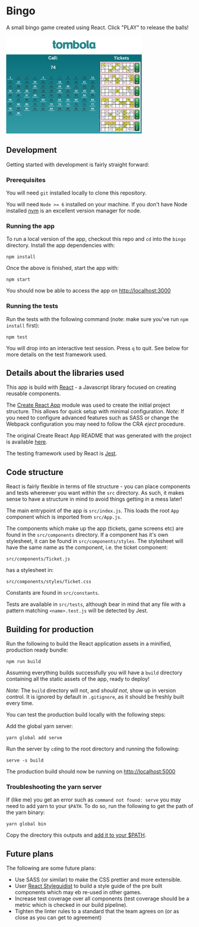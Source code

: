 # Bingo

A small bingo game created using React. Click "PLAY" to release the balls!

![Screenshot of the app](./screenshot.png)

## Development

Getting started with development is fairly straight forward:

### Prerequisites

You will need `git` installed locally to clone this repository.

You will need `Node >= 6` installed on your machine. If you don't have Node
installed [nvm](https://github.com/creationix/nvm) is an excellent version
manager for node.

### Running the app

To run a local version of the app, checkout this repo and `cd` into the `bingo`
directory. Install the app dependencies with:
```
npm install
```

Once the above is finished, start the app with:
```
npm start
```

You should now be able to access the app on [http://localhost:3000](http://localhost:3000)

### Running the tests

Run the tests with the following command (note: make sure you've run `npm install` first):

```
npm test
```

You will drop into an interactive test session. Press `q` to quit. See below for
more details on the test framework used.

## Details about the libraries used

This app is build with [React](https://reactjs.org/) - a Javascript library
focused on creating reusable components.

The [Create React App](https://reactjs.org/docs/add-react-to-a-new-app.html)
module was used to create the initial project structure. This allows for quick
setup with minimal configuration. *Note:* If you need to configure advanced
features such as SASS or change the Webpack configuration you may need to follow
the CRA *eject* procedure.

The original Create React App README that was generated with the project is
available [here](./CRA_README.md).

The testing framework used by React is [Jest](https://facebook.github.io/jest/docs/en/tutorial-react.html).

## Code structure

React is fairly flexible in terms of file structure - you can place components
and tests whereever you want within the `src` directory. As such, it makes
sense to have a structure in mind to avoid things getting in a mess later!

The main entrypoint of the app is `src/index.js`. This loads the root `App`
component which is imported from `src/App.js`.

The components which make up the app (tickets, game screens etc) are found in
the `src/components` directory. If a component has it's own stylesheet, it can
be found in `src/components/styles`. The stylesheet will have the same name as
the component, i.e. the ticket component:

```
src/components/Ticket.js
```
has a stylesheet in:
```
src/components/styles/Ticket.css
```

Constants are found in `src/constants`.

Tests are available in `src/tests`, although bear in mind that any file with a
pattern matching `<name>.test.js` will be detected by Jest.

## Building for production

Run the following to build the React application assets in a minified, production
ready bundle:

```
npm run build
```

Assuming everything builds successfully you will have a `build` directory
containing all the static assets of the app, ready to deploy!

*Note:* The `build` directory will not, and _should not_, show up in version
control. It is ignored by default in `.gitignore`, as it should be freshly built
every time.

You can test the production build locally with the following steps:

Add the global yarn server:

```
yarn global add serve
```

Run the server by `cd`ing to the root directory and running the following:

```
serve -s build
```

The production build should now be running on [http://localhost:5000](http://localhost:5000)

### Troubleshooting the yarn server

If (like me) you get an error such as `command not found: serve` you may need to
add yarn to your `$PATH`. To do so, run the following to get the path of the yarn
binary:
```
yarn global bin
```
Copy the directory this outputs and [add it to your $PATH](https://unix.stackexchange.com/a/26059/251285).

## Future plans

The following are some future plans:

* Use SASS (or similar) to make the CSS prettier and more extensible.
* User [React Styleguidist](https://github.com/styleguidist/react-styleguidist)
  to build a style guide of the pre built components which may eb re-used in
  other games.
* Increase test coverage over all components (test coverage should be a metric
  which is checked in our build pipeline).
* Tighten the linter rules to a standard that the team agrees on (or as close as
  you can get to agreement)
